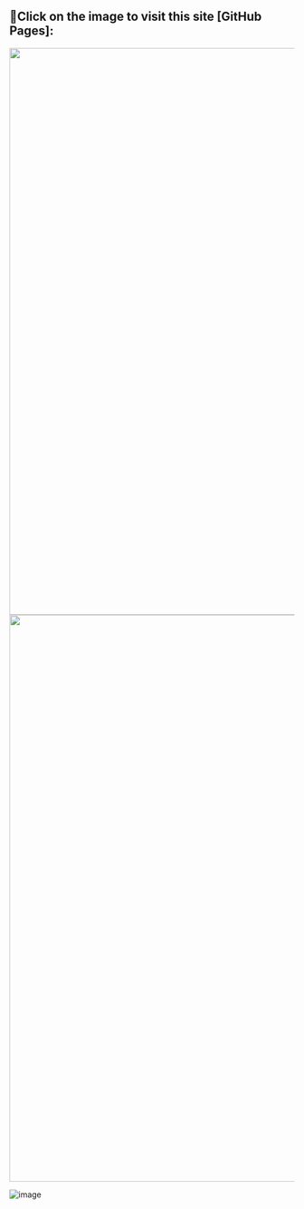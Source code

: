 ## 🌟Click on the image to visit this site [GitHub Pages]:
<p align="center">
<a href="https://panfluba.github.io/online-zoo/online-zoo/pages/main/index.html"><img src="https://user-images.githubusercontent.com/91209785/222967782-180ced6a-c4d5-4374-a701-930cb6f3502c.png"  width="1000"></a>
<a href="https://panfluba.github.io/online-zoo/online-zoo/pages/main/desktop_donate.html"><img src="https://user-images.githubusercontent.com/91209785/222967782-180ced6a-c4d5-4374-a701-930cb6f3502c.png"  width="1000"></a>


![image]()


